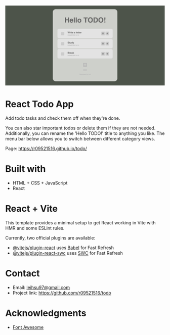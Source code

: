 ![banner img](banner.png)

# React Todo App

Add todo tasks and check them off when they're done. 

You can also star important todos or delete them if they are not needed. Additionally, you can rename the 'Hello TODO!' title to anything you like. The menu bar below allows you to switch between different category views.

Page: https://r09521516.github.io/todo/

# Built with

- HTML + CSS + JavaScript
- React

# React + Vite

This template provides a minimal setup to get React working in Vite with HMR and some ESLint rules.

Currently, two official plugins are available:

- [@vitejs/plugin-react](https://github.com/vitejs/vite-plugin-react/blob/main/packages/plugin-react/README.md) uses [Babel](https://babeljs.io/) for Fast Refresh
- [@vitejs/plugin-react-swc](https://github.com/vitejs/vite-plugin-react-swc) uses [SWC](https://swc.rs/) for Fast Refresh

# Contact

- Email: leihsu97@gmail.com
- Project link: https://github.com/r09521516/todo

# Acknowledgments

- [Font Awesome](https://fontawesome.com/start)
